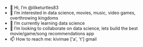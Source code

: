 - 👋 Hi, I’m @iliketurtles83
- 👀 I’m interested in data science, movies, music, video games, overthrowing kingdoms 
- 🌱 I’m currently learning data science
- 💞️ I’m looking to collaborate on data science, lets build the best movie/game/song recommendations app
- 📫 How to reach me: kivimae ['a', 't'] gmail

<!---
iliketurtles83/iliketurtles83 is a ✨ special ✨ repository because its `README.md` (this file) appears on your GitHub profile.
You can click the Preview link to take a look at your changes.
--->
